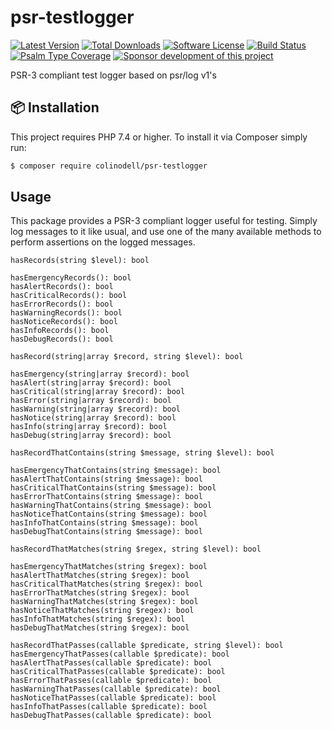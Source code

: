 # psr-testlogger

[![Latest Version](https://img.shields.io/packagist/v/colinodell/psr-testlogger.svg?style=flat-square)](https://packagist.org/packages/colinodell/psr-testlogger)
[![Total Downloads](https://img.shields.io/packagist/dt/colinodell/psr-testlogger.svg?style=flat-square)](https://packagist.org/packages/colinodell/psr-testlogger)
[![Software License](https://img.shields.io/badge/License-MIT-brightgreen.svg?style=flat-square)](LICENSE)
[![Build Status](https://img.shields.io/github/workflow/status/colinodell/psr-testlogger/Tests/main.svg?style=flat-square)](https://github.com/colinodell/psr-testlogger/actions?query=workflow%3ATests+branch%3Amain)
[![Psalm Type Coverage](https://shepherd.dev/github/colinodell/psr-testlogger/coverage.svg)](https://shepherd.dev/github/colinodell/psr-testlogger)
[![Sponsor development of this project](https://img.shields.io/badge/sponsor%20this%20package-%E2%9D%A4-ff69b4.svg?style=flat-square)](https://www.colinodell.com/sponsor)

PSR-3 compliant test logger based on psr/log v1's

## 📦 Installation

This project requires PHP 7.4 or higher.  To install it via Composer simply run:

``` bash
$ composer require colinodell/psr-testlogger
```

## Usage

This package provides a PSR-3 compliant logger useful for testing.  Simply log messages to it like usual, and use one of the many available methods to perform assertions on the logged messages.

```
hasRecords(string $level): bool

hasEmergencyRecords(): bool
hasAlertRecords(): bool
hasCriticalRecords(): bool
hasErrorRecords(): bool
hasWarningRecords(): bool
hasNoticeRecords(): bool
hasInfoRecords(): bool
hasDebugRecords(): bool

hasRecord(string|array $record, string $level): bool

hasEmergency(string|array $record): bool
hasAlert(string|array $record): bool
hasCritical(string|array $record): bool
hasError(string|array $record): bool
hasWarning(string|array $record): bool
hasNotice(string|array $record): bool
hasInfo(string|array $record): bool
hasDebug(string|array $record): bool

hasRecordThatContains(string $message, string $level): bool

hasEmergencyThatContains(string $message): bool
hasAlertThatContains(string $message): bool
hasCriticalThatContains(string $message): bool
hasErrorThatContains(string $message): bool
hasWarningThatContains(string $message): bool
hasNoticeThatContains(string $message): bool
hasInfoThatContains(string $message): bool
hasDebugThatContains(string $message): bool

hasRecordThatMatches(string $regex, string $level): bool

hasEmergencyThatMatches(string $regex): bool
hasAlertThatMatches(string $regex): bool
hasCriticalThatMatches(string $regex): bool
hasErrorThatMatches(string $regex): bool
hasWarningThatMatches(string $regex): bool
hasNoticeThatMatches(string $regex): bool
hasInfoThatMatches(string $regex): bool
hasDebugThatMatches(string $regex): bool

hasRecordThatPasses(callable $predicate, string $level): bool
hasEmergencyThatPasses(callable $predicate): bool
hasAlertThatPasses(callable $predicate): bool
hasCriticalThatPasses(callable $predicate): bool
hasErrorThatPasses(callable $predicate): bool
hasWarningThatPasses(callable $predicate): bool
hasNoticeThatPasses(callable $predicate): bool
hasInfoThatPasses(callable $predicate): bool
hasDebugThatPasses(callable $predicate): bool
```
